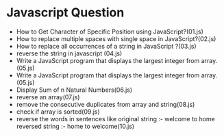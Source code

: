 <h1>Javascript Question</h1>
<ul>
  <li>How to Get Character of Specific Position using JavaScript?(01.js)</li>
  <li>How to replace multiple spaces with single space in JavaScript?(02.js) </li>
  <li>How to replace all occurrences of a string in JavaScript ?(03.js) </li>
  <li>reverse the string in javascript (04.js)</li>
  <li>Write a JavaScript program that displays the largest integer from array.(05.js) </li>
  <li>Write a JavaScript program that displays the largest integer from array.(05.js) </li>
  <li> Display Sum of n Natural Numbers(06.js) </li>
  <li> reverse an array(07.js) </li>
  <li> remove the consecutive duplicates from  array and string(08.js) </li>
  <li> check  if array is sorted(09.js) </li>
  <li> reverse the words in sentences like original string :- welcome to home reversed string :- home to welcome(10.js) </li>

</ul>
